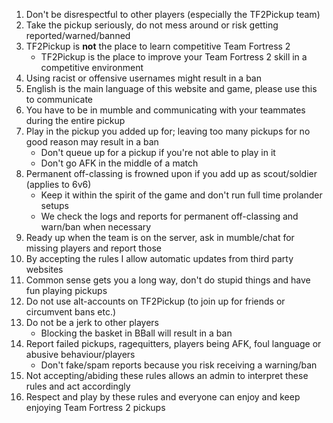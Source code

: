 1. Don't be disrespectful to other players (especially the TF2Pickup team)
2. Take the pickup seriously, do not mess around or risk getting reported/warned/banned
3. TF2Pickup is **not** the place to learn competitive Team Fortress 2
    - TF2Pickup is the place to improve your Team Fortress 2 skill in a competitive environment        
4. Using racist or offensive usernames might result in a ban
5. English is the main language of this website and game, please use this to communicate
6. You have to be in mumble and communicating with your teammates during the entire pickup
7. Play in the pickup you added up for; leaving too many pickups for no good reason may result in a ban
    - Don't queue up for a pickup if you're not able to play in it
    - Don't go AFK in the middle of a match
8. Permanent off-classing is frowned upon if you add up as scout/soldier (applies to 6v6)
    - Keep it within the spirit of the game and don't run full time prolander setups
    - We check the logs and reports for permanent off-classing and warn/ban when necessary
9. Ready up when the team is on the server, ask in mumble/chat for missing players and report those
10. By accepting the rules I allow automatic updates from third party websites
11. Common sense gets you a long way, don't do stupid things and have fun playing pickups
12. Do not use alt-accounts on TF2Pickup (to join up for friends or circumvent bans etc.)
13. Do not be a jerk to other players
    - Blocking the basket in BBall will result in a ban
14. Report failed pickups, ragequitters, players being AFK, foul language or abusive behaviour/players
    - Don't fake/spam reports  because you risk receiving a warning/ban
15. Not accepting/abiding these rules allows an admin to interpret these rules and act accordingly
16. Respect and play by these rules and everyone can enjoy and keep enjoying Team Fortress 2 pickups
